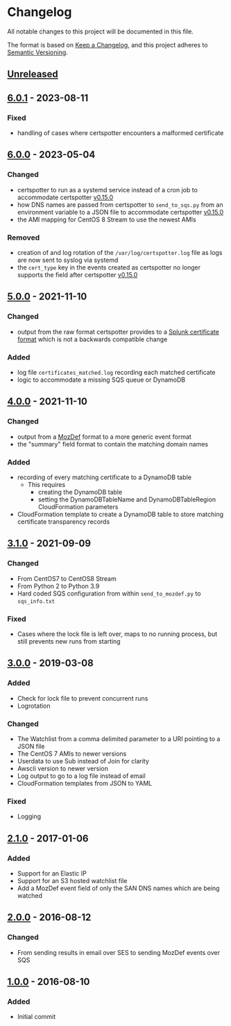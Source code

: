 # Changelog
All notable changes to this project will be documented in this file.

The format is based on [Keep a Changelog](https://keepachangelog.com/en/1.0.0/),
and this project adheres to [Semantic Versioning](https://semver.org/spec/v2.0.0.html).

## [Unreleased]

## [6.0.1] - 2023-08-11

### Fixed

- handling of cases where certspotter encounters a malformed certificate

## [6.0.0] - 2023-05-04

### Changed

- certspotter to run as a systemd service instead of a cron job to accommodate certspotter
  [v0.15.0](https://github.com/SSLMate/certspotter/blob/master/CHANGELOG.md#v0150-2023-02-08)
- how DNS names are passed from certspotter to `send_to_sqs.py` from an environment variable
  to a JSON file to accommodate certspotter [v0.15.0](https://github.com/SSLMate/certspotter/blob/master/CHANGELOG.md#v0150-2023-02-08)
- the AMI mapping for CentOS 8 Stream to use the newest AMIs

### Removed

- creation of and log rotation of the `/var/log/certspotter.log` file as logs are now sent
  to syslog via systemd
- the `cert_type` key in the events created as certspotter no longer supports the field
  after certspotter [v0.15.0](https://github.com/SSLMate/certspotter/blob/master/CHANGELOG.md#v0150-2023-02-08)

## [5.0.0] - 2021-11-10

### Changed
- output from the raw format certspotter provides to a 
  [Splunk certificate format](https://docs.splunk.com/Documentation/CIM/4.20.2/User/Certificates)
  which is not a backwards compatible change

### Added
- log file `certificates_matched.log` recording each matched certificate
- logic to accommodate a missing SQS queue or DynamoDB

## [4.0.0] - 2021-11-10

### Changed
- output from a [MozDef](https://github.com/mozilla/MozDef) format to a more 
  generic event format
- the "summary" field format to contain the matching domain names

### Added
- recording of every matching certificate to a DynamoDB table
  - This requires
    - creating the DynamoDB table
    - setting the DynamoDBTableName and DynamoDBTableRegion CloudFormation
      parameters
- CloudFormation template to create a DynamoDB table to store matching certificate
  transparency records

## [3.1.0] - 2021-09-09

### Changed
- From CentOS7 to CentOS8 Stream
- From Python 2 to Python 3.9
- Hard coded SQS configuration from within `send_to_mozdef.py` to `sqs_info.txt`

### Fixed
- Cases where the lock file is left over, maps to no running process, but still prevents new runs from starting

## [3.0.0] - 2019-03-08

### Added
- Check for lock file to prevent concurrent runs
- Logrotation
 
### Changed
- The Watchlist from a comma delimited parameter to a URI pointing to a JSON file
- The CentOS 7 AMIs to newer versions
- Userdata to use Sub instead of Join for clarity
- Awscli version to newer version
- Log output to go to a log file instead of email
- CloudFormation templates from JSON to YAML

### Fixed
- Logging

## [2.1.0] - 2017-01-06

### Added
- Support for an Elastic IP
- Support for an S3 hosted watchlist file
- Add a MozDef event field of only the SAN DNS names which are being watched

## [2.0.0] - 2016-08-12

### Changed
- From sending results in email over SES to sending MozDef events over SQS

## [1.0.0] - 2016-08-10

### Added
- Initial commit

[Unreleased]: https://github.com/mozilla/certspotter-cloudformation/compare/v6.0.1...HEAD
[6.0.1]: https://github.com/mozilla/certspotter-cloudformation/compare/v6.0.0...v6.0.1
[6.0.0]: https://github.com/mozilla/certspotter-cloudformation/compare/v5.0.0...v6.0.0
[5.0.0]: https://github.com/mozilla/certspotter-cloudformation/compare/v4.0.0...v5.0.0
[4.0.0]: https://github.com/mozilla/certspotter-cloudformation/compare/v3.1.0...v4.0.0
[3.1.0]: https://github.com/mozilla/certspotter-cloudformation/compare/v3.0.0...v3.1.0
[3.0.0]: https://github.com/mozilla/certspotter-cloudformation/compare/v2.1.0...v3.0.0
[2.1.0]: https://github.com/mozilla/certspotter-cloudformation/compare/v2.0.0...v2.1.0
[2.0.0]: https://github.com/mozilla/certspotter-cloudformation/compare/v1.0.0...v2.0.0
[1.0.0]: https://github.com/mozilla/certspotter-cloudformation/releases/tag/v1.0.0